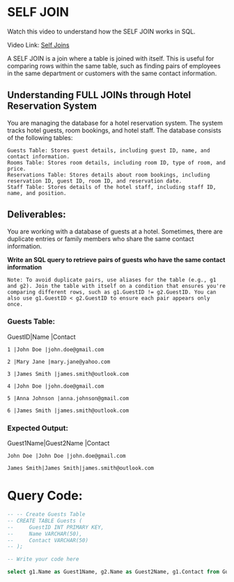 # SELF JOIN

Watch this video to understand how the SELF JOIN works in SQL.

Video Link: [Self Joins](https://www.loom.com/share/4c390624a6c54de6a1cb17081c33d7a0?sid=5354a4dc-165e-4c83-a4a2-9ab93e873356)

A SELF JOIN is a join where a table is joined with itself. This is useful for comparing rows within the same table, such as finding pairs of employees in the same department or customers with the same contact information.

## Understanding FULL JOINs through Hotel Reservation System

You are managing the database for a hotel reservation system. The system tracks hotel guests, room bookings, and hotel staff. The database consists of the following tables:

    Guests Table: Stores guest details, including guest ID, name, and contact information.
    Rooms Table: Stores room details, including room ID, type of room, and price.
    Reservations Table: Stores details about room bookings, including reservation ID, guest ID, room ID, and reservation date.
    Staff Table: Stores details of the hotel staff, including staff ID, name, and position.

## Deliverables:

You are working with a database of guests at a hotel. Sometimes, there are duplicate entries or family members who share the same contact information.

**Write an SQL query to retrieve pairs of guests who have the same contact information**

    Note: To avoid duplicate pairs, use aliases for the table (e.g., g1 and g2). Join the table with itself on a condition that ensures you're comparing different rows, such as g1.GuestID != g2.GuestID. You can also use g1.GuestID < g2.GuestID to ensure each pair appears only once.

### Guests Table:

GuestID|Name |Contact

    1 |John Doe |john.doe@gmail.com

    2 |Mary Jane |mary.jane@yahoo.com

    3 |James Smith |james.smith@outlook.com

    4 |John Doe |john.doe@gmail.com

    5 |Anna Johnson |anna.johnson@gmail.com

    6 |James Smith |james.smith@outlook.com

### Expected Output:

Guest1Name|Guest2Name |Contact

    John Doe |John Doe |john.doe@gmail.com

    James Smith|James Smith|james.smith@outlook.com

# Query Code:

```sql
-- -- Create Guests Table
-- CREATE TABLE Guests (
--     GuestID INT PRIMARY KEY,
--     Name VARCHAR(50),
--     Contact VARCHAR(50)
-- );

-- Write your code here

select g1.Name as Guest1Name, g2.Name as Guest2Name, g1.Contact from Guests g1 join Guests g2 on g1.Contact = g2.Contact and not g1.GuestID = g2.GuestID and g1.GuestID < g2.GuestID;
```
